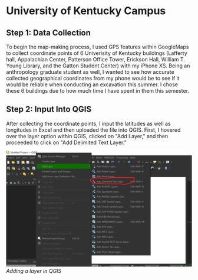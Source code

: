 # University of Kentucky Campus

## Step 1: Data Collection

To begin the map-making process, I used GPS features within GoogleMaps to collect coordinate points of 6 Univerisity of Kentucky buildings (Lafferty hall, Appalachian Center, Patterson Office Tower, Erickson Hall, William T. Young Library, and the Gatton Student Center) with my iPhone XS. Being an anthropology graduate student as well, I wanted to see how accurate collected geographical coordinates from my phone would be to see if it would be reliable when conducting an excavation this summer. I chose these 6 buildings due to how much time I have spent in them this semester.

## Step 2: Input Into QGIS

After collecting the coordinate points, I input the latitudes as well as longitudes in Excel and then uploaded the file into QGIS. First, I hovered over the layer option within QGIS, clicked on "Add Layer," and then proceeded to click on "Add Delimited Text Layer."

![delimited](graphics/delimited.png)
*Adding a layer in QGIS*